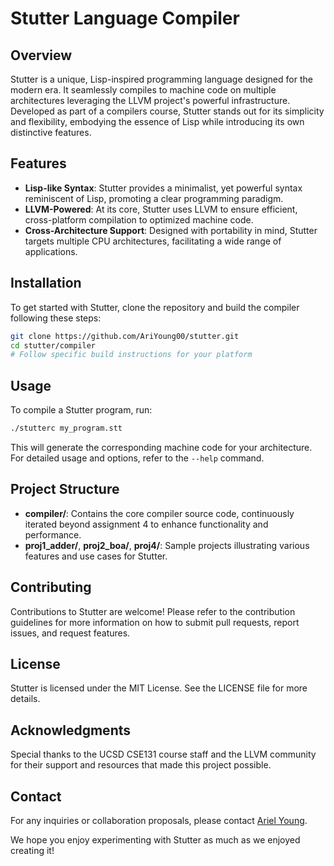 # Stutter Language Compiler

## Overview

Stutter is a unique, Lisp-inspired programming language designed for the modern era. It seamlessly compiles to machine code on multiple architectures leveraging the LLVM project's powerful infrastructure. Developed as part of a compilers course, Stutter stands out for its simplicity and flexibility, embodying the essence of Lisp while introducing its own distinctive features.

## Features

- **Lisp-like Syntax**: Stutter provides a minimalist, yet powerful syntax reminiscent of Lisp, promoting a clear programming paradigm.
- **LLVM-Powered**: At its core, Stutter uses LLVM to ensure efficient, cross-platform compilation to optimized machine code.
- **Cross-Architecture Support**: Designed with portability in mind, Stutter targets multiple CPU architectures, facilitating a wide range of applications.

## Installation

To get started with Stutter, clone the repository and build the compiler following these steps:

```bash
git clone https://github.com/AriYoung00/stutter.git
cd stutter/compiler
# Follow specific build instructions for your platform
```

## Usage

To compile a Stutter program, run:

```bash
./stutterc my_program.stt
```

This will generate the corresponding machine code for your architecture. For detailed usage and options, refer to the `--help` command.

## Project Structure

- **compiler/**: Contains the core compiler source code, continuously iterated beyond assignment 4 to enhance functionality and performance.
- **proj1_adder/**, **proj2_boa/**, **proj4/**: Sample projects illustrating various features and use cases for Stutter.

## Contributing

Contributions to Stutter are welcome! Please refer to the contribution guidelines for more information on how to submit pull requests, report issues, and request features.

## License

Stutter is licensed under the MIT License. See the LICENSE file for more details.

## Acknowledgments

Special thanks to the UCSD CSE131 course staff and the LLVM community for their support and resources that made this project possible.

## Contact

For any inquiries or collaboration proposals, please contact [Ariel Young](mailto:ariyoung00@example.com).

We hope you enjoy experimenting with Stutter as much as we enjoyed creating it!

